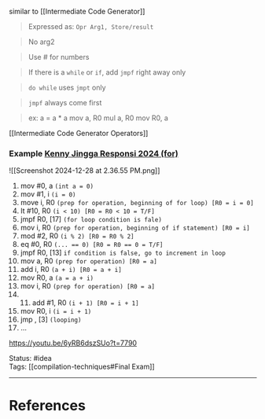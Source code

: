 similar to [[Intermediate Code Generator]]

> Expressed as: `Opr Arg1, Store/result`

> No arg2

> Use # for numbers

> If there is a `while` or `if`, add `jmpf` right away only

> `do while` uses `jmpt` only

> `jmpf` always come first

> ex: a = a \* a
> mov a, R0
> mul a, R0
> mov R0, a

[[Intermediate Code Generator Operators]]
### Example [Kenny Jingga Responsi 2024 (for)](https://youtu.be/6yRB6dszSUo?si=17tSLpRuHHSIfWLg&t=7108)  

![[Screenshot 2024-12-28 at 2.36.55 PM.png]]

1. mov #0, a `(int a = 0)`
2. mov #1, i `(i = 0)`
3. move i, R0 `(prep for operation, beginning of for loop) [R0 = i = 0]`
4. lt #10, R0 `(i < 10) [R0 = R0 < 10 = T/F]`
5. jmpf R0, [17] `(for loop condition is fale)`
6. mov i, R0 `(prep for operation, beginning of if statement) [R0 = i]`
7. mod #2, R0 `(i % 2) [R0 = R0 % 2]`
8. eq #0, R0 `(... == 0) [R0 = R0 == 0 = T/F]`
9. jmpf R0, [13] `if condition is false, go to increment in loop`
10. mov a, R0 `(prep for operation) [R0 = a]`
11. add i, R0 `(a + i) [R0 = a + i]`
12. mov R0, a `(a = a + i)`
13. mov i, R0  `(prep for operation) [R0 = a]`
14. 11. add #1, R0 `(i + 1) [R0 = i + 1]`
15. mov R0, i `(i = i + 1)`
16. jmp , [3] `(looping)`
17. ...

https://youtu.be/6yRB6dszSUo?t=7790

Status: #idea  
Tags:  [[compilation-techniques#Final Exam]]

---
# References